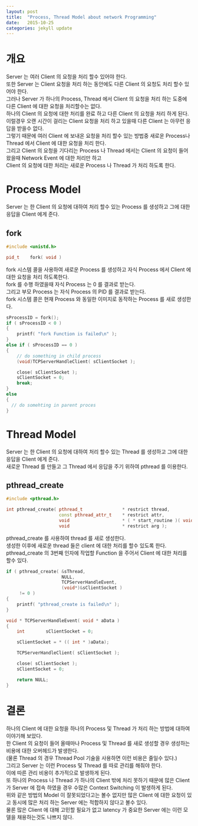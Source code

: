 ```yaml
---
layout: post
title:  "Process, Thread Model about network Programming"
date:   2015-10-25
categories: jekyll update
---
```

# 개요
Server 는 여러 Client 의 요청을 처리 할수 있어야 한다.  
또한 Server 는 Client 요청을 처리 하는 동안에도 다른 Client 의 요청도 처리 할수 있어야 한다.  
그러나 Server 가 하나의 Process, Thread 에서 Client 의 요청을 처리 하는 도중에 다른 Client 에 대한 요청을 처리할수는 없다.   
하나의  Client 의 요청에 대한 처리를 완료 하고 다른 Client 의 요청을 처리 하게 된다.   
이럴경우 오랜 시간이 걸리는 Client 요청을 처리 하고 있을때 다른 Client 는 아무런 응답을 받을수 없다.  
그렇기 때문에 여러 Client 에 보내온 요청을 처리 할수 있는 방법중 새로운 Process나 Thread 에서 Client 에 대한 요청을 처리 한다.  
그리고 Client 의 요청을 기다리는 Process 나 Thread 에서는 Client 의 요청이 들어 왔을때 Network Event 에 대한 처리만 하고   
Client 의 요청에 대한 처리는 새로운 Process 나 Thread 가 처리 하도록 한다.  

# Process Model
Server 는 한 Client 의 요청에 대하여 처리 할수 있는 Process 를 생성하고 그에 대한 응답을 Client 에게 준다.  

## fork
```c++
#include <unistd.h>

pid_t    fork( void )
```

fork 시스템 콜을 사용하여 새로운 Process 를 생성하고 자식 Process 에서 Client 에 대한 요청을 처리 하도록한다.  
fork 를 수행 하였을때 자식 Process 는 0 를 결과로 받는다.    
그리고 부모 Process 는 자식 Process 의 PID 를 결과로 받는다.  
fork 시스템 콜은 현재 Process 와 동일한 이미지로 동작하는 Process 를 새로 생성한다.  

```c++
sProcessID = fork();
if ( sProcessID < 0 )
{
    printf( "fork Function is failed\n" );
}
else if ( sProcessID == 0 )
{
    // do something in child process
    (void)TCPServerHandleClient( sClientSocket );

    close( sClientSocket );
    sClientSocket = 0;
    break;
}
else
{
  // do somehting in parent proces
}
```

# Thread Model
Server 는 한 Client 의 요청에 대하여 처리 할수 있는 Thread 를 생성하고 그에 대한 응답을 Client 에게 준다.  
새로운 Thread 를 만들고 그 Thread 에서 응답을 주기 위하여 pthread 를 이용한다.  

## pthread_create
```c++
#include <pthread.h>

int pthread_create( pthread_t               * restrict thread,
                    const pthread_attr_t    * restrict attr,
                    void                    * ( * start_routine )( void * ),
                    void                    * restrict arg );
```
pthread_create 를 사용하여 thread 를 새로 생성한다.  
생성한 이후에 새로운 thread 들은 client 에 대한 처리를 할수 있도록 한다.  
pthread_create 의 3번째 인자에 작업할 Function 을 주어서 Client 에 대한 처리를 할수 있다.  

```c++
if ( pthread_create( &sThread,
                     NULL,
                     TCPServerHandleEvent,
                     (void*)&sClientSocket )
     != 0 )
{
    printf( "pthread_create is failed\n" );
}
```
```c++
void * TCPServerHandleEvent( void * aData )
{
    int        sClientSocket = 0;

    sClientSocket = * (( int * )aData);

    TCPServerHandleClient( sClientSocket );

    close( sClientSocket );
    sClientSocket = 0;

    return NULL;
}
```

# 결론
하나의 Client 에 대한 요청을 하나의 Process 및 Thread 가 처리 하는 방법에 대하여 이야기해 보았다.  
한 Client 의 요청이 들어 올때마나 Process 및 Thread 를 새로 생성할 경우 생성하는 비용에 대한 오버헤드가 발생한다.   
(물론 Thread 의 경우 Thread Pool 기술을 사용하면 이런 비용은 줄일수 있다.)  
그리고 Server 는 이런 Process 및 Thread 를 따로 관리를 해줘야 한다.  
이에 따른 관리 비용이 추가적으로 발생하게 된다.  
또 하나의 Process 나 Thread 가 하나의 Client 밖에 처리 못하기 때문에 많은 Client 가 Server 에 접속 하였을 경우 수많은 Context Switching 이 발생하게 된다.  
위와 같은 방법의 Model 이 잘못되었다고는 볼수 없지만 많은 Client 에 대한 요청이 있고 동시에 많은 처리 하는 Server 에는 적합하지 않다고 볼수 있다.  
물론 많은 Client 에 대해 고민할 필요가 없고 latency 가 중요한 Server 에는 이런 모델을 채용하는것도 나쁘지 않다.  
